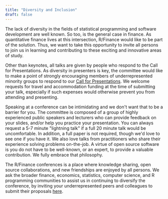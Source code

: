 ```yaml
---
title: "Diversity and Inclusion"
draft: false
---
```


The lack of diversity in the fields of statistical programming and software 
development are well known. So too, is the general case in finance. As 
quantitative finance lives at this intersection, R/Finance would like to be 
part of the solution. Thus, we want to take this opportunity to invite all 
persons to join us in learning and contributing to these exciting and innovative 
areas of study.

Other than keynotes, all talks are given by people who respond to the Call for
Presentations. As diversity in presenters is key, the committee would like to 
make a point of strongly encouraging members of underrepresented minority groups 
to respond to our [Call for Presentations](https://www.rinfinance.com/cfp/). 
We welcome requests for travel and accommodation funding at the time of 
submitting your talk, especially if such expenses would otherwise prevent you 
from attending and presenting.

Speaking at a conference can be intimidating and we don't want that to be a 
barrier for you. The committee is composed of a group of highly experienced 
public speakers and lecturers who can provide feedback on your slides, and/or 
help you practice your presentation. You can always request a 5-7 minute 
"lightning talk" if a full 20 minute talk would be uncomfortable. In addition, 
a full paper is not required, though we'd love to see one if you have it. We 
also love talks from practitioners who share their experience solving problems 
on-the-job. A virtue of open source software is you do not have to be 
well-known, or an expert, to provide a valuable contribution. We fully embrace 
that philosophy.

The R/Finance conferences is a place where knowledge sharing, open source 
collaborations, and new friendships are enjoyed by all persons. We ask the 
broader finance, economics, statistics, computer science, and R programming 
communities to assist us in continuing to diversify the conference, by inviting 
your underrepresented peers and colleagues to submit their proposals 
[here](https://go.uic.edu/RFinanceCFP2023).
